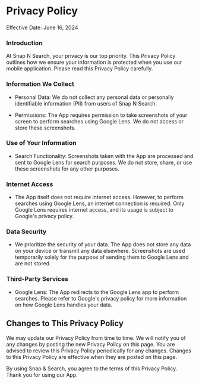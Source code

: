 # Privacy Policy

Effective Date: June 16, 2024

### Introduction
At Snap N Search, your privacy is our top priority.  This Privacy Policy outlines how we ensure your information is protected when you use our mobile application. Please read this Privacy Policy carefully.

### Information We Collect

- Personal Data: We do not collect any personal data or personally identifiable information (PII) from users of Snap N Search.

- Permissions: The App requires permission to take screenshots of your screen to perform searches using Google Lens. We do not access or store these screenshots.

### Use of Your Information

- Search Functionality: Screenshots taken with the App are processed and sent to Google Lens for search purposes. We do not store, share, or use these screenshots for any other purposes.

### Internet Access

- The App itself does not require internet access. However, to perform searches using Google Lens, an internet connection is required. Only Google Lens requires internet access, and its usage is subject to Google's privacy policy.

### Data Security

- We prioritize the security of your data. The App does not store any data on your device or transmit any data elsewhere. Screenshots are used temporarily solely for the purpose of sending them to Google Lens and are not stored.

### Third-Party Services

- Google Lens: The App redirects to the Google Lens app to perform searches. Please refer to Google's privacy policy for more information on how Google Lens handles your data.

## Changes to This Privacy Policy

We may update our Privacy Policy from time to time. We will notify you of any changes by posting the new Privacy Policy on this page. You are advised to review this Privacy Policy periodically for any changes. Changes to this Privacy Policy are effective when they are posted on this page.

By using Snap & Search, you agree to the terms of this Privacy Policy. Thank you for using our App.